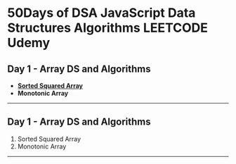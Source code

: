 # 50Days of DSA JavaScript Data Structures Algorithms LEETCODE Udemy

## **Day 1 - Array DS and Algorithms**

- [**Sorted Squared Array**](https://github.com/YousifAdel170/50Days-of-DSA-JavaScript-Data-Structures-Algorithms-LEETCODE-Udemy/tree/master-branch/Day1%20-%20Array%20DS%20and%20Algorithms/1.Sorted%20Squared%20Array)
- **Monotonic Array**

---

## **Day 1 - Array DS and Algorithms**

1. Sorted Squared Array
2. Monotonic Array

---
